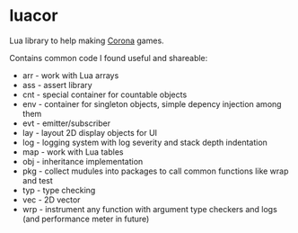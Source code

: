 # luacor
Lua library to help making [Corona](https://coronalabs.com/) games.

Contains common code I found useful and shareable:

  - arr - work with Lua arrays
  - ass - assert library
  - cnt - special container for countable objects
  - env - container for singleton objects, simple depency injection among them
  - evt - emitter/subscriber
  - lay - layout 2D display objects for UI
  - log - logging system with log severity and stack depth indentation
  - map - work with Lua tables
  - obj - inheritance implementation
  - pkg - collect mudules into packages to call common functions like wrap and test
  - typ - type checking
  - vec - 2D vector
  - wrp - instrument any function with argument type checkers and logs (and performance meter in future)
